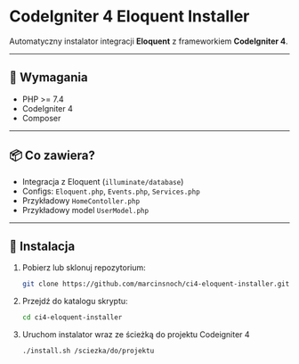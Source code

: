 # CodeIgniter 4 Eloquent Installer

Automatyczny instalator integracji **Eloquent** z frameworkiem **CodeIgniter 4**.

---

## 🔧 Wymagania

- PHP >= 7.4
- CodeIgniter 4
- Composer

---

## 📦 Co zawiera?

- Integracja z Eloquent (`illuminate/database`)
- Configs: `Eloquent.php`, `Events.php`, `Services.php`
- Przykładowy `HomeContoller.php`
- Przykładowy model `UserModel.php`

---

## 🧪 Instalacja

1. Pobierz lub sklonuj repozytorium:
   
   ```bash
   git clone https://github.com/marcinsnoch/ci4-eloquent-installer.git
   ```

2. Przejdź do katalogu skryptu:
   
   ```bash
   cd ci4-eloquent-installer
   ```

3. Uruchom instalator wraz ze ścieżką do projektu Codeigniter 4
   
   ```bash
   ./install.sh /sciezka/do/projektu
   ```
